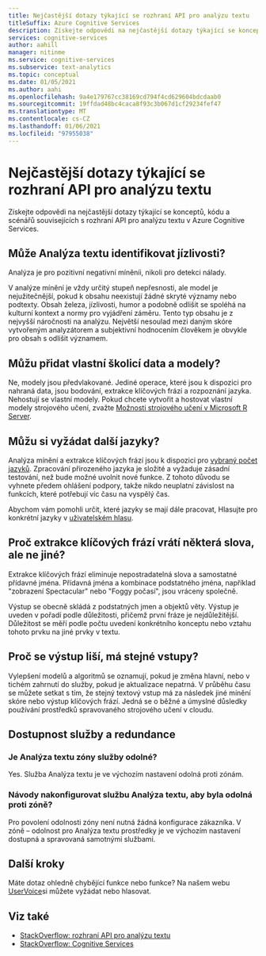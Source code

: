 ```yaml
---
title: Nejčastější dotazy týkající se rozhraní API pro analýzu textu
titleSuffix: Azure Cognitive Services
description: Získejte odpovědi na nejčastější dotazy týkající se konceptů, kódu a scénářů týkajících se rozhraní API pro analýzu textu pro Azure Cognitive Services.
services: cognitive-services
author: aahill
manager: nitinme
ms.service: cognitive-services
ms.subservice: text-analytics
ms.topic: conceptual
ms.date: 01/05/2021
ms.author: aahi
ms.openlocfilehash: 9a4e179767cc38169cd794f4cd629604bdcdaab0
ms.sourcegitcommit: 19ffdad48bc4caca8f93c3b067d1cf29234fef47
ms.translationtype: MT
ms.contentlocale: cs-CZ
ms.lasthandoff: 01/06/2021
ms.locfileid: "97955038"
---
```

# <a name="frequently-asked-questions-faq-about-the-text-analytics-api"></a>Nejčastější dotazy týkající se rozhraní API pro analýzu textu

 Získejte odpovědi na nejčastější dotazy týkající se konceptů, kódu a scénářů souvisejících s rozhraní API pro analýzu textu v Azure Cognitive Services.

## <a name="can-text-analytics-identify-sarcasm"></a>Může Analýza textu identifikovat jízlivosti?

Analýza je pro pozitivní negativní míněníi, nikoli pro detekci nálady.

V analýze mínění je vždy určitý stupeň nepřesnosti, ale model je nejužitečnější, pokud k obsahu neexistují žádné skryté významy nebo podtexty. Obsah železa, jízlivosti, humor a podobně odlišit se spoléhá na kulturní kontext a normy pro vyjádření záměru. Tento typ obsahu je z nejvyšší náročnosti na analýzu. Největší nesoulad mezi daným skóre vytvořeným analyzátorem a subjektivní hodnocením člověkem je obvykle pro obsah s odlišit významem.

## <a name="can-i-add-my-own-training-data-or-models"></a>Můžu přidat vlastní školicí data a modely?

Ne, modely jsou předvlakované. Jediné operace, které jsou k dispozici pro nahraná data, jsou bodování, extrakce klíčových frází a rozpoznání jazyka. Nehostují se vlastní modely. Pokud chcete vytvořit a hostovat vlastní modely strojového učení, zvažte [Možnosti strojového učení v Microsoft R Server](/r-server/r/concept-what-is-the-microsoftml-package).

## <a name="can-i-request-additional-languages"></a>Můžu si vyžádat další jazyky?

Analýza mínění a extrakce klíčových frází jsou k dispozici pro [vybraný počet jazyků](./language-support.md). Zpracování přirozeného jazyka je složité a vyžaduje zásadní testování, než bude možné uvolnit nové funkce. Z tohoto důvodu se vyhnete předem ohlášení podpory, takže nikdo neuplatní závislost na funkcích, které potřebují víc času na vyspělý čas. 

Abychom vám pomohli určit, které jazyky se mají dále pracovat, Hlasujte pro konkrétní jazyky v [uživatelském hlasu](https://cognitive.uservoice.com/forums/555922-text-analytics). 

## <a name="why-does-key-phrase-extraction-return-some-words-but-not-others"></a>Proč extrakce klíčových frází vrátí některá slova, ale ne jiné?

Extrakce klíčových frází eliminuje nepostradatelná slova a samostatné přídavné jména. Přídavná jména a kombinace podstatného jména, například "zobrazení Spectacular" nebo "Foggy počasí", jsou vráceny společně.

Výstup se obecně skládá z podstatných jmen a objektů věty. Výstup je uveden v pořadí podle důležitosti, přičemž první fráze je nejdůležitější. Důležitost se měří podle počtu uvedení konkrétního konceptu nebo vztahu tohoto prvku na jiné prvky v textu.

## <a name="why-does-output-vary-given-identical-inputs"></a>Proč se výstup liší, má stejné vstupy?

Vylepšení modelů a algoritmů se oznamují, pokud je změna hlavní, nebo v tichém zahrnutí do služby, pokud je aktualizace nepatrná. V průběhu času se můžete setkat s tím, že stejný textový vstup má za následek jiné mínění skóre nebo výstup klíčových frází. Jedná se o běžné a úmyslné důsledky používání prostředků spravovaného strojového učení v cloudu.

## <a name="service-availability-and-redundancy"></a>Dostupnost služby a redundance

### <a name="is-text-analytics-service-zone-resilient"></a>Je Analýza textu zóny služby odolné?

Yes. Služba Analýza textu je ve výchozím nastavení odolná proti zónám.

### <a name="how-do-i-configure-the-text-analytics-service-to-be-zone-resilient"></a>Návody nakonfigurovat službu Analýza textu, aby byla odolná proti zóně?

Pro povolení odolnosti zóny není nutná žádná konfigurace zákazníka. V zóně – odolnost pro Analýza textu prostředky je ve výchozím nastavení dostupná a spravovaná samotnými službami.

## <a name="next-steps"></a>Další kroky

Máte dotaz ohledně chybějící funkce nebo funkce? Na našem webu [UserVoice](https://cognitive.uservoice.com/forums/555922-text-analytics)si můžete vyžádat nebo hlasovat.

## <a name="see-also"></a>Viz také

 * [StackOverflow: rozhraní API pro analýzu textu](https://stackoverflow.com/questions/tagged/text-analytics-api)   
 * [StackOverflow: Cognitive Services](https://stackoverflow.com/questions/tagged/microsoft-cognitive)
